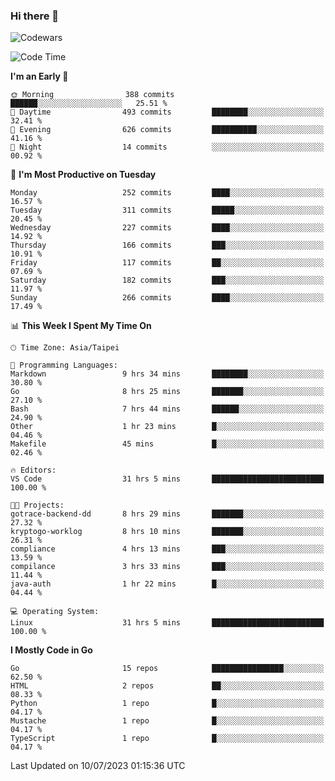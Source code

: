 ### Hi there 👋

![Codewars](https://www.codewars.com/users/omegaatt36/badges/small)

<!--START_SECTION:waka-->
![Code Time](http://img.shields.io/badge/Code%20Time-1%2C258%20hrs%2045%20mins-blue)

**I'm an Early 🐤** 

```text
🌞 Morning                388 commits         ██████░░░░░░░░░░░░░░░░░░░   25.51 % 
🌆 Daytime                493 commits         ████████░░░░░░░░░░░░░░░░░   32.41 % 
🌃 Evening                626 commits         ██████████░░░░░░░░░░░░░░░   41.16 % 
🌙 Night                  14 commits          ░░░░░░░░░░░░░░░░░░░░░░░░░   00.92 % 
```
📅 **I'm Most Productive on Tuesday** 

```text
Monday                   252 commits         ████░░░░░░░░░░░░░░░░░░░░░   16.57 % 
Tuesday                  311 commits         █████░░░░░░░░░░░░░░░░░░░░   20.45 % 
Wednesday                227 commits         ████░░░░░░░░░░░░░░░░░░░░░   14.92 % 
Thursday                 166 commits         ███░░░░░░░░░░░░░░░░░░░░░░   10.91 % 
Friday                   117 commits         ██░░░░░░░░░░░░░░░░░░░░░░░   07.69 % 
Saturday                 182 commits         ███░░░░░░░░░░░░░░░░░░░░░░   11.97 % 
Sunday                   266 commits         ████░░░░░░░░░░░░░░░░░░░░░   17.49 % 
```


📊 **This Week I Spent My Time On** 

```text
🕑︎ Time Zone: Asia/Taipei

💬 Programming Languages: 
Markdown                 9 hrs 34 mins       ████████░░░░░░░░░░░░░░░░░   30.80 % 
Go                       8 hrs 25 mins       ███████░░░░░░░░░░░░░░░░░░   27.10 % 
Bash                     7 hrs 44 mins       ██████░░░░░░░░░░░░░░░░░░░   24.90 % 
Other                    1 hr 23 mins        █░░░░░░░░░░░░░░░░░░░░░░░░   04.46 % 
Makefile                 45 mins             █░░░░░░░░░░░░░░░░░░░░░░░░   02.46 % 

🔥 Editors: 
VS Code                  31 hrs 5 mins       █████████████████████████   100.00 % 

🐱‍💻 Projects: 
gotrace-backend-dd       8 hrs 29 mins       ███████░░░░░░░░░░░░░░░░░░   27.32 % 
kryptogo-worklog         8 hrs 10 mins       ███████░░░░░░░░░░░░░░░░░░   26.31 % 
compliance               4 hrs 13 mins       ███░░░░░░░░░░░░░░░░░░░░░░   13.59 % 
compilance               3 hrs 33 mins       ███░░░░░░░░░░░░░░░░░░░░░░   11.44 % 
java-auth                1 hr 22 mins        █░░░░░░░░░░░░░░░░░░░░░░░░   04.44 % 

💻 Operating System: 
Linux                    31 hrs 5 mins       █████████████████████████   100.00 % 
```

**I Mostly Code in Go** 

```text
Go                       15 repos            ████████████████░░░░░░░░░   62.50 % 
HTML                     2 repos             ██░░░░░░░░░░░░░░░░░░░░░░░   08.33 % 
Python                   1 repo              █░░░░░░░░░░░░░░░░░░░░░░░░   04.17 % 
Mustache                 1 repo              █░░░░░░░░░░░░░░░░░░░░░░░░   04.17 % 
TypeScript               1 repo              █░░░░░░░░░░░░░░░░░░░░░░░░   04.17 % 
```




 Last Updated on 10/07/2023 01:15:36 UTC
<!--END_SECTION:waka-->

<!--
**omegaatt36/omegaatt36** is a ✨ _special_ ✨ repository because its `README.md` (this file) appears on your GitHub profile.

Here are some ideas to get you started:

- 🔭 I’m currently working on ...
- 🌱 I’m currently learning ...
- 👯 I’m looking to collaborate on ...
- 🤔 I’m looking for help with ...
- 💬 Ask me about ...
- 📫 How to reach me: ...
- 😄 Pronouns: ...
- ⚡ Fun fact: ...
-->
